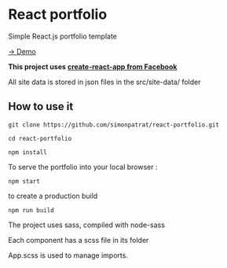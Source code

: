 # React portfolio
Simple React.js portfolio template

[-> Demo](https://reio.herokuapp.com/)

**This project uses [create-react-app from Facebook](https://github.com/facebookincubator/create-react-app)** 

All site data is stored in json files in the src/site-data/ folder

## How to use it

```
git clone https://github.com/simonpatrat/react-portfolio.git

cd react-portfolio

npm install

```

To serve the portfolio into your local browser :

```
npm start
```

to create a production build
```
npm run build
```

The project uses sass, compiled with node-sass

Each component has a scss file in its folder

App.scss is used to manage imports.